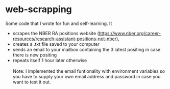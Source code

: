# web-scrapping
Some code that I wrote for fun and self-learning. It <br/> 
  * scrapes the NBER RA positions website (https://www.nber.org/career-resources/research-assistant-positions-not-nber), 
  * creates a .txt file saved to your computer
  * sends an email to your mailbox containing the 3 latest positing in case there is new positing
  * repeats itself 1 hour later otherwise
<br/> <br/>
Note: I implemented the email funtionality with environment variables so you have to supply your own email address and password in case you want to test it out.
